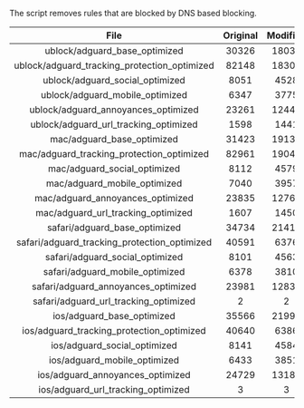 The script removes rules that are blocked by DNS based blocking.


| File | Original | Modified |
|:----:|:-----:|:-----:|
| ublock/adguard_base_optimized | 30326 | 18030 |
| ublock/adguard_tracking_protection_optimized | 82148 | 18303 |
| ublock/adguard_social_optimized | 8051 | 4528 |
| ublock/adguard_mobile_optimized | 6347 | 3775 |
| ublock/adguard_annoyances_optimized | 23261 | 12443 |
| ublock/adguard_url_tracking_optimized | 1598 | 1441 |
| mac/adguard_base_optimized | 31423 | 19130 |
| mac/adguard_tracking_protection_optimized | 82961 | 19047 |
| mac/adguard_social_optimized | 8112 | 4579 |
| mac/adguard_mobile_optimized | 7040 | 3957 |
| mac/adguard_annoyances_optimized | 23835 | 12761 |
| mac/adguard_url_tracking_optimized | 1607 | 1450 |
| safari/adguard_base_optimized | 34734 | 21419 |
| safari/adguard_tracking_protection_optimized | 40591 | 6376 |
| safari/adguard_social_optimized | 8101 | 4563 |
| safari/adguard_mobile_optimized | 6378 | 3810 |
| safari/adguard_annoyances_optimized | 23981 | 12833 |
| safari/adguard_url_tracking_optimized | 2 | 2 |
| ios/adguard_base_optimized | 35566 | 21990 |
| ios/adguard_tracking_protection_optimized | 40640 | 6386 |
| ios/adguard_social_optimized | 8141 | 4584 |
| ios/adguard_mobile_optimized | 6433 | 3851 |
| ios/adguard_annoyances_optimized | 24729 | 13184 |
| ios/adguard_url_tracking_optimized | 3 | 3 |